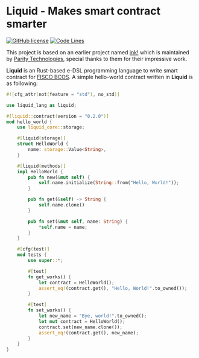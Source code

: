 # Liquid - Makes smart contract smarter

[![GitHub license](https://img.shields.io/badge/%20license-Apache%202.0-green)](https://github.com/vita-dounai/liquid/blob/dev/LICENSE)
[![Code Lines](https://tokei.rs/b1/github/vita-dounai/liquid)](https://github.com/vita-dounai/liquid)

This project is based on an earlier project named [ink!](https://github.com/paritytech/ink) which is maintained by [Parity Technologies](https://www.parity.io/), special thanks to them for their impressive work.

**Liquid** is an Rust-based e-DSL programming language to write smart contract for [FISCO BCOS](https://github.com/FISCO-BCOS/FISCO-BCOS). A simple hello-world contract written in **Liquid** is as following:

```rust
#![cfg_attr(not(feature = "std"), no_std)]

use liquid_lang as liquid;

#[liquid::contract(version = "0.2.0")]
mod hello_world {
    use liquid_core::storage;

    #[liquid(storage)]
    struct HelloWorld {
        name: storage::Value<String>,
    }

    #[liquid(methods)]
    impl HelloWorld {
        pub fn new(&mut self) {
            self.name.initialize(String::from("Hello, World!"));
        }

        pub fn get(&self) -> String {
            self.name.clone()
        }

        pub fn set(&mut self, name: String) {
            *self.name = name;
        }
    }

    #[cfg(test)]
    mod tests {
        use super::*;

        #[test]
        fn get_works() {
            let contract = HelloWorld();
            assert_eq!(contract.get(), "Hello, World!".to_owned());
        }

        #[test]
        fn set_works() {
            let new_name = "Bye, world!".to_owned();
            let mut contract = HelloWorld();
            contract.set(new_name.clone());
            assert_eq!(contract.get(), new_name);
        }
    }
}
```
